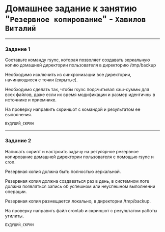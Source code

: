 # Домашнее задание к занятию "`Резервное копирование`" - `Хавилов Виталий`

---

### Задание 1

Составьте команду rsync, которая позволяет создавать зеркальную копию домашней директории пользователя в директорию /tmp/backup

Необходимо исключить из синхронизации все директории, начинающиеся с точки (скрытые).

Необходимо сделать так, чтобы rsync подсчитывал хэш-суммы для всех файлов, даже если их время модификации и размер идентичны в источнике и приемнике.

На проверку направить скриншот с командой и результатом ее выполнения.

`БУДУЩИЙ_СКРИН`

---


### Задание 2

Написать скрипт и настроить задачу на регулярное резервное копирование домашней директории пользователя с помощью rsync и cron.

Резервная копия должна быть полностью зеркальной.

Резервная копия должна создаваться раз в день, в системном логе должна появляться запись об успешном или неуспешном выполнении операции.

Резервная копия размещается локально, в директории /tmp/backup.

На проверку направить файл crontab и скриншот с результатом работы утилиты.

`БУДУЩИЙ_СКРИН`

